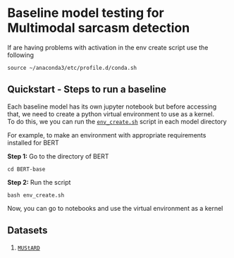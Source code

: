 # Baseline model testing for Multimodal sarcasm detection

<!-- [![Open in Colab](https://colab.research.google.com/assets/colab-badge.svg)](https://colab.research.google.com/drive/1JB0PGpVSGfdgfGLbn6xkbxwevyjTtjiX) -->


If are having problems with activation in the env create script use the following
``` 
source ~/anaconda3/etc/profile.d/conda.sh
```

## Quickstart - Steps to run a baseline

Each baseline model has its own jupyter notebook but before accessing that, we need to create a python virtual environment to use as a kernel.  
To do this, we you can run the [`env_create.sh`](BERT-base/env_create.sh) script in each model directory

For example, to make an environment with appropriate requirements installed for BERT

**Step 1:** Go to the directory of BERT
```
cd BERT-base
```

**Step 2:** Run the script
```
bash env_create.sh
```

Now, you can go to notebooks and use the virtual environment as a kernel


## Datasets

1. [`MUStARD`](https://github.com/soujanyaporia/MUStARD/tree/master)